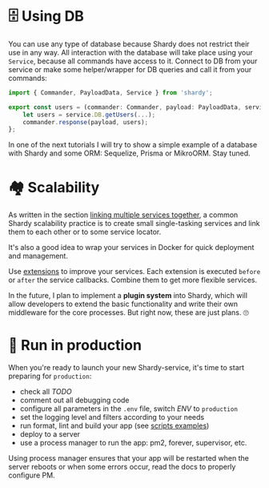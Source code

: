 # 🗄️ Using DB

You can use any type of database because Shardy does not restrict their use in any way. All interaction with the database will take place using your `Service`, because all commands have access to it. Connect to DB from your service or make some helper/wrapper for DB queries and call it from your commands:

```ts
import { Commander, PayloadData, Service } from 'shardy';

export const users = (commander: Commander, payload: PayloadData, service: Service) => {
    let users = service.DB.getUsers(...);
    commander.response(payload, users);
};
```

In one of the next tutorials I will try to show a simple example of a database with Shardy and some ORM: Sequelize, Prisma or MikroORM. Stay tuned.

# 🏘️ Scalability

As written in the section [linking multiple services together](./welcome.md#-link-multiple-services-together), a common Shardy scalability practice is to create small single-tasking services and link them to each other or to some service locator.

It's also a good idea to wrap your services in Docker for quick deployment and management.

Use [extensions](./reference.md#-extension) to improve your services. Each extension is executed `before` or `after` the service callbacks. Combine them to get more flexible services.

In the future, I plan to implement a **plugin system** into Shardy, which will allow developers to extend the basic functionality and write their own middleware for the core processes. But right now, these are just plans. 🙄

# 🚀 Run in production

When you're ready to launch your new Shardy-service, it's time to start preparing for `production`:

- check all *TODO*
- comment out all debugging code
- configure all parameters in the `.env` file, switch *ENV* to `production`
- set the logging level and filters according to your needs
- run format, lint and build your app (see [scripts examples](./service.md#-debug-and-logging))
- deploy to a server
- use a process manager to run the app: pm2, forever, supervisor, etc.

Using process manager ensures that your app will be restarted when the server reboots or when some errors occur, read the docs to properly configure PM.